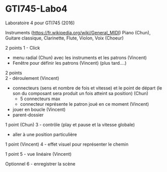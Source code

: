 # GTI745-Labo4
Laboratoire 4 pour GTI745 (2016)


Instruments (https://fr.wikipedia.org/wiki/General_MIDI)
Piano (Chun), Guitare classique, Clarinette, Flute, Violon, Voix (Choeur)

2 points
1 - Click
  - menu radial (Chun) avec les instruments et les patrons (Vincent)
  - Fenêtre pour définir les patrons (Vincent) (plus tard....)

2 points  
2 - déroulement (Vincent)
  - connecteurs (sens et nombre de fois et vitesse) et le point de départ (le son du composant sera produit un fois atteint sa position) (Chun)
    - 5 connecteurs max
    - connecteur représente le patron joué en ce moment (Vincent)
  - jouer en boucle (Vincent)
  - parent-dossier

1 point (Chun)
3 - contrôle (play et pause et la vitesse globale)
  - aller à une position particulière

1 point (Vincent)
4 - effet visuel pour représenter le chemin

1 point
5 - vue linéaire (Vincent)

Optionnel
6 - enregistrer la scène
